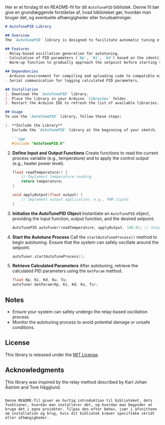 Her er et forslag til en README-fil for dit `AutoTunePID` bibliotek. Denne fil bør give en grundlæggende forståelse af, hvad biblioteket gør, hvordan man bruger det, og eventuelle afhængigheder eller forudsætninger.

```markdown
# AutoTunePID Library

## Overview
The `AutoTunePID` library is designed to facilitate automatic tuning of PID controllers. By implementing a relay-based method, it simulates oscillations around a setpoint to determine optimal PID parameters for control systems. This library is ideal for applications requiring precise temperature control, such as in heating systems or temperature-regulated processes.

## Features
- Relay-based oscillation generation for autotuning.
- Calculation of PID parameters (`Kp`, `Ki`, `Kd`) based on the identified ultimate gain (`Ku`) and ultimate period (`Tu`).
- Warm-up function to gradually approach the setpoint before starting the autotuning process.

## Dependencies
- Arduino environment for compiling and uploading code to compatible microcontrollers.
- Serial communication for logging calculated PID parameters.

## Installation
1. Download the `AutoTunePID` library.
2. Place the library in your Arduino `libraries` folder.
3. Restart the Arduino IDE to refresh the list of available libraries.

## Usage
To use the `AutoTunePID` library, follow these steps:

1. **Include the Library**
   Include the `AutoTunePID` library at the beginning of your sketch.

   ```cpp
   #include "AutoTunePID.h"
   ```

2. **Define Input and Output Functions**
   Create functions to read the current process variable (e.g., temperature) and to apply the control output (e.g., heater power level).

   ```cpp
   float readTemperature() {
       // Implement temperature reading
       return temperature;
   }

   void applyOutput(float output) {
       // Implement output application, e.g., PWM signal
   }
   ```

3. **Initialize the AutoTunePID Object**
   Instantiate an `AutoTunePID` object, providing the input function, output function, and the desired setpoint.

   ```cpp
   AutoTunePID autoTuner(readTemperature, applyOutput, 100.0); // Setpoint is 100.0
   ```

4. **Start the Autotune Process**
   Call the `startAutoTuneProcess()` method to begin autotuning. Ensure that the system can safely oscillate around the setpoint.

   ```cpp
   autoTuner.startAutoTuneProcess();
   ```

5. **Retrieve Calculated Parameters**
   After autotuning, retrieve the calculated PID parameters using the `GetParam` method.

   ```cpp
   float Kp, Ki, Kd, Ku, Tu;
   autoTuner.GetParam(Kp, Ki, Kd, Ku, Tu);
   ```

## Notes
- Ensure your system can safely undergo the relay-based oscillation process.
- Monitor the autotuning process to avoid potential damage or unsafe conditions.

## License
This library is released under the [MIT License](LICENSE).

## Acknowledgments
This library was inspired by the relay method described by Karl Johan Åström and Tore Hägglund.
```

Denne README-fil giver en hurtig introduktion til biblioteket, dets funktioner, hvordan man installerer det, og hvordan man begynder at bruge det i egne projekter. Tilpas den efter behov, især i afsnittene om installation og brug, hvis dit bibliotek kræver specifikke skridt eller afhængigheder.